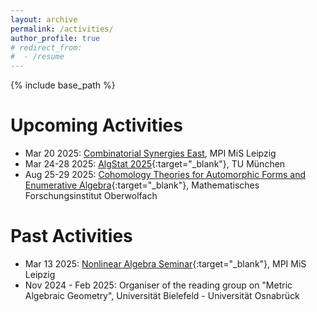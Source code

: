 ```yaml
---
layout: archive
permalink: /activities/
author_profile: true
# redirect_from:
#  - /resume
---
```


{% include base_path %}

Upcoming Activities
======
* Mar 20 2025: [Combinatorial Synergies East](https://www.mis.mpg.de/events/series/combinatorial-synergies-east), MPI MiS Leipzig
* Mar 24-28 2025: [AlgStat 2025](https://sites.google.com/view/algstat2025/program){:target="_blank"}, TU München
* Aug 25-29 2025: [Cohomology Theories for Automorphic Forms and Enumerative Algebra](https://www.mfo.de/occasion/2535a/www_view){:target="_blank"}, Mathematisches Forschungsinstitut Oberwolfach

Past Activities
======
* Mar 13 2025: [Nonlinear Algebra Seminar](https://www.mis.mpg.de/de/events/event/convex-compact-mle-sets-in-high-dimensional-space){:target="_blank"}, MPI MiS Leipzig
* Nov 2024 - Feb 2025: Organiser of the reading group on "Metric Algebraic Geometry", Universität Bielefeld - Universität Osnabrück
